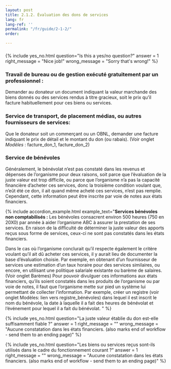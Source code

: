 ```yaml
---
layout: post
title: 2.1.2. Évaluation des dons de services
lang: fr
lang-ref: ''
permalink: "/fr/guide/2-1-2/"
order: 

---
```

### 

<!-- SNIPPET INFO: YES_NO  **You can delete these notes after referencing!**

* The question and answer variables must remain, but the right and wrong messages are optional, they will use a default if not included.
* If yes (oui) is correct, answer = 1. If no (non) is correct, answer = 0.
  \-->

{% include yes_no.html
question="Is this a yes/no question?"
answer = 1
right_message = "Nice job!"
wrong_message = "Sorry that's wrong!"
%}

### Travail de bureau ou de gestion exécuté gratuitement par un professionnel :

Demander au donateur un document indiquant la valeur marchande des biens donnés ou des services rendus à titre gracieux, soit le prix qu’il facture habituellement pour ces biens ou services.

### Service de transport, de placement médias, ou autres fournisseurs de services:

Que le donateur soit un commerçant ou un OBNL, demander une facture indiquant le prix de détail et le montant du don (ou rabais). (Voir onglet _Modèles_ : facture_don_1, facture_don_2)

### Service de bénévoles

Généralement, le bénévolat n’est pas constaté dans les revenus et dépenses de l’organisme pour deux raisons, soit parce que l’évaluation de la juste valeur est trop difficile, ou parce que l’organisme n’a pas la capacité financière d’acheter ces services, donc la troisième condition voulant que, n’eût été ce don, il ait quand même acheté ces services, n’est pas remplie. Cependant, cette information peut être inscrite par voie de notes aux états financiers.

{% include accordion_example.html
example_text="**Services bénévoles non comptabilisés :** Les bénévoles consacrent environ 500 heures (750 en 20X0) par année à aider l’organisme ABC à assurer la prestation de ses services. En raison de la difficulté de déterminer la juste valeur des apports reçus sous forme de services, ceux-ci ne sont pas constatés dans les états financiers.

Dans le cas où l’organisme conclurait qu’il respecte également le critère voulant qu’il ait dû acheter ces services, il y aurait lieu de documenter la base d’évaluation choisie. Par exemple, en obtenant d’un fournisseur de services une estimation d’un taux horaire pour des services similaires, ou encore, en utilisant une politique salariale existante ou barème de salaires. (Voir onglet Barèmes)
Pour pouvoir divulguer ces informations aux états financiers, qu’ils soient constatés dans les produits de l’organisme ou par voie de notes, il faut que l’organisme mette sur pied un système lui permettant de collecter l’information. Par exemple, créer un registre (voir onglet Modèles: lien vers registre_bénévoles) dans lequel il est inscrit le nom du bénévole, la date à laquelle il a fait des heures de bénévolat et l’événement pour lequel il a fait du bénévolat.
"
%}

{% include yes_no.html
question="La juste valeur établie du don est-elle suffisamment fiable ?"
answer = 1
right_message = ""
wrong_message = "Aucune constatation dans les états financiers. (also marks end of workflow - send them to an ending page)"
%}


{% include yes_no.html
question="Les biens ou services reçus sont-ils utilisés dans le cadre du fonctionnement courant ?"
answer = 1
right_message = ""
wrong_message = "Aucune constatation dans les états financiers. (also marks end of workflow - send them to an ending page)"
%}
